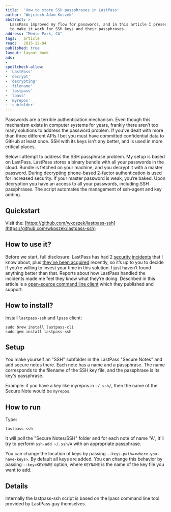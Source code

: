 ```yaml
---
title:	'How to store SSH passphrases in LastPass'
author: "Wojciech Adam Koszek"
abstract: >
  LassPass improved my flow for passwords, and in this article I present how
  to make it work for SSH keys and their passphrases.
address: "Menlo Park, CA"
tags:	article
read:	2015-12-04
published: true
layout:	layout_book
ads:
- 
spellcheck-allow:
- 'LastPass'
- 'decrypt'
- 'decrypting'
- 'filename'
- 'lastpass'
- 'lpass'
- 'myrepos'
- 'subfolder'
---
```



Passwords are a terrible authentication mechanism. Even though this
mechanism exists in computer systems for years, frankly there aren’t too
many solutions to address the password problem. If you’ve dealt with
more than three different APIs I bet you must have committed
confidential data to GitHub at least once. SSH with its keys isn’t any
better, and is used in more critical places.

Below I attempt to address the SSH passphrase problem. My setup is based
on LastPass. LastPass stores a binary bundle with all your passwords in
the cloud. Bundle is fetched on your machine, and you decrypt it with a
master password. During decrypting phone-based 2-factor authentication
is used for increased security. If your master password is weak, you’re
baked. Upon decryption you have an access to all your passwords,
including SSH passphrases. The script automates the management of
ssh-agent and key adding.

## Quickstart

Visit the:
[https://github.com/wkoszek/lastpass-ssh](https://github.com/wkoszek/lastpass-ssh)

## How to use it?

Before we start, full disclosure: LastPass has had 2
[security](https://blog.lastpass.com/2011/05/lastpass-security-notification.html/)
[incidents](https://blog.lastpass.com/2015/06/lastpass-security-notice.html/)
that I know about, plus [they’ve been
acquired](https://investor.logmeininc.com/about-us/investors/news/press-release-details/2015/LogMeIn-to-Acquire-Password-Management-Leader-LastPass/default.aspx)
recently, so it’s up to you to decide if you’re willing to invest your
time in this solution. I just haven’t found anything better than that.
Reports about how LastPass handled the incidents made me feel they know
what they’re doing. Described in this article is a [open-source command
line client](https://github.com/lastpass/lastpass-cli) which they
published and support.

## How to install?

Install `lastpass-ssh` and `lpass` client:

~~~
sudo brew install lastpass-cli
sudo gem install lastpass-ssh
~~~

## Setup

You make yourself an "SSH" subfolder in the LastPass "Secure Notes" and
add secure notes there. Each note has a name and a passphrase. The name
corresponds to the filename of the SSH key file, and the passphrase is
its key's passphrase.

Example: if you have a key like myrepos in `~/.ssh/`, then the name
of the Secure Note would be `myrepos`.

## How to run

Type:

~~~
lastpass-ssh
~~~

It will poll the "Secure Notes/SSH" folder and for each note of name
"A", it'll try to perform `ssh-add ~/.ssh/A` with an appropriate
passphrase.

You can change the location of keys by passing
`--keys-path=<where-you-have-keys>`. By default all keys are
added. You can change this behavior by passing `--key=KEYNAME` option,
where `KEYNAME` is the name of the key file you want to add.

## Details

Internally the lastpass-ssh script is based on the lpass command line
tool provided by LastPass guy themselves.
